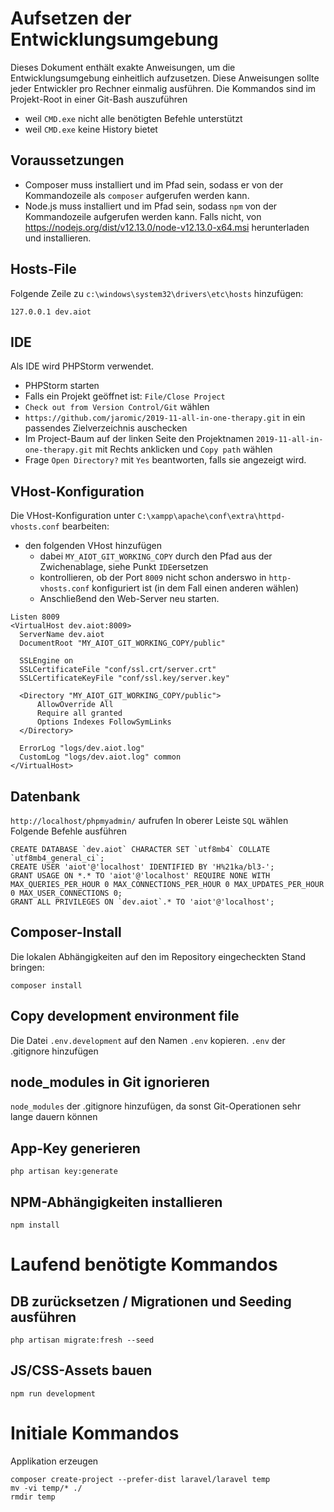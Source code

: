 # Aufsetzen der Entwicklungsumgebung

Dieses Dokument enthält exakte Anweisungen, um die Entwicklungsumgebung einheitlich aufzusetzen. Diese Anweisungen sollte jeder Entwickler pro Rechner einmalig ausführen. Die Kommandos sind im Projekt-Root in einer Git-Bash auszuführen
 * weil `CMD.exe` nicht alle benötigten Befehle unterstützt
 * weil `CMD.exe` keine History bietet

## Voraussetzungen

* Composer muss installiert und im Pfad sein, sodass er von der Kommandozeile als `composer` aufgerufen werden kann.
* Node.js muss installiert und im Pfad sein, sodass `npm` von der Kommandozeile aufgerufen werden kann. Falls nicht, von https://nodejs.org/dist/v12.13.0/node-v12.13.0-x64.msi  herunterladen und installieren.

## Hosts-File

Folgende Zeile zu `c:\windows\system32\drivers\etc\hosts` hinzufügen:

```
127.0.0.1 dev.aiot
```

## IDE

Als IDE wird PHPStorm verwendet.

* PHPStorm starten
* Falls ein Projekt geöffnet ist: `File/Close Project`
* `Check out from Version Control/Git` wählen
* `https://github.com/jaromic/2019-11-all-in-one-therapy.git` in ein passendes Zielverzeichnis auschecken
* Im Project-Baum auf der linken Seite den Projektnamen `2019-11-all-in-one-therapy.git` mit Rechts anklicken und `Copy path` wählen
* Frage `Open Directory?` mit `Yes` beantworten, falls sie angezeigt wird.

## VHost-Konfiguration
Die VHost-Konfiguration unter `C:\xampp\apache\conf\extra\httpd-vhosts.conf` bearbeiten:
* den folgenden VHost hinzufügen
    * dabei `MY_AIOT_GIT_WORKING_COPY` durch den Pfad aus der Zwichenablage, siehe Punkt `IDE`ersetzen
    * kontrollieren, ob der Port `8009` nicht schon anderswo in `http-vhosts.conf` konfiguriert ist (in dem Fall einen anderen wählen)
    * Anschließend den Web-Server neu starten.

```apacheconfig
Listen 8009
<VirtualHost dev.aiot:8009>
  ServerName dev.aiot
  DocumentRoot "MY_AIOT_GIT_WORKING_COPY/public"

  SSLEngine on
  SSLCertificateFile "conf/ssl.crt/server.crt"
  SSLCertificateKeyFile "conf/ssl.key/server.key"

  <Directory "MY_AIOT_GIT_WORKING_COPY/public">
      AllowOverride All
      Require all granted
      Options Indexes FollowSymLinks
  </Directory>

  ErrorLog "logs/dev.aiot.log"
  CustomLog "logs/dev.aiot.log" common
</VirtualHost>
```

## Datenbank

`http://localhost/phpmyadmin/` aufrufen
In oberer Leiste `SQL` wählen
Folgende Befehle ausführen

```mysql
CREATE DATABASE `dev.aiot` CHARACTER SET `utf8mb4` COLLATE `utf8mb4_general_ci`;
CREATE USER 'aiot'@'localhost' IDENTIFIED BY 'H%21ka/bl3-';
GRANT USAGE ON *.* TO 'aiot'@'localhost' REQUIRE NONE WITH MAX_QUERIES_PER_HOUR 0 MAX_CONNECTIONS_PER_HOUR 0 MAX_UPDATES_PER_HOUR 0 MAX_USER_CONNECTIONS 0;
GRANT ALL PRIVILEGES ON `dev.aiot`.* TO 'aiot'@'localhost'; 
```

## Composer-Install

Die lokalen Abhängigkeiten auf den im Repository eingecheckten Stand bringen:

```
composer install
```

## Copy development environment file

Die Datei `.env.development` auf den Namen `.env` kopieren.
`.env` der .gitignore hinzufügen

## node_modules in Git ignorieren
`node_modules` der .gitignore hinzufügen, da sonst Git-Operationen sehr lange dauern können

## App-Key generieren

```
php artisan key:generate
```

## NPM-Abhängigkeiten installieren

```
npm install
```

# Laufend benötigte Kommandos

## DB zurücksetzen / Migrationen und Seeding ausführen

```
php artisan migrate:fresh --seed
```

## JS/CSS-Assets bauen

```
npm run development
```

# Initiale Kommandos

Applikation erzeugen

```
composer create-project --prefer-dist laravel/laravel temp
mv -vi temp/* ./
rmdir temp
```